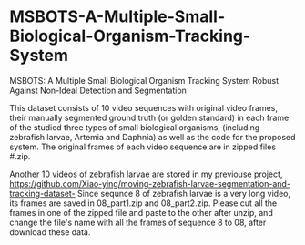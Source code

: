 # MSBOTS-A-Multiple-Small-Biological-Organism-Tracking-System
MSBOTS: A Multiple Small Biological Organism Tracking System Robust Against Non-Ideal Detection and Segmentation

This dataset consists of 10 video sequences with original video frames, their manually segmented ground truth (or golden standard) in each frame of the studied three types of small biological organisms, (including zebrafish larvae, Artemia and Daphnia) as well as the code for the proposed system. The original frames of each video sequence are in zipped files #.zip. 

Another 10 videos of zebrafish larvae are stored in my previouse project, https://github.com/Xiao-ying/moving-zebrafish-larvae-segmentation-and-tracking-dataset- Since sequnce 8 of zebrafish larvae is a very long video, its frames are saved in 08_part1.zip and 08_part2.zip. Please cut all the frames in one of the zipped file and paste to the other after unzip, and change the file's name with all the frames of sequence 8 to 08, after download these data.


